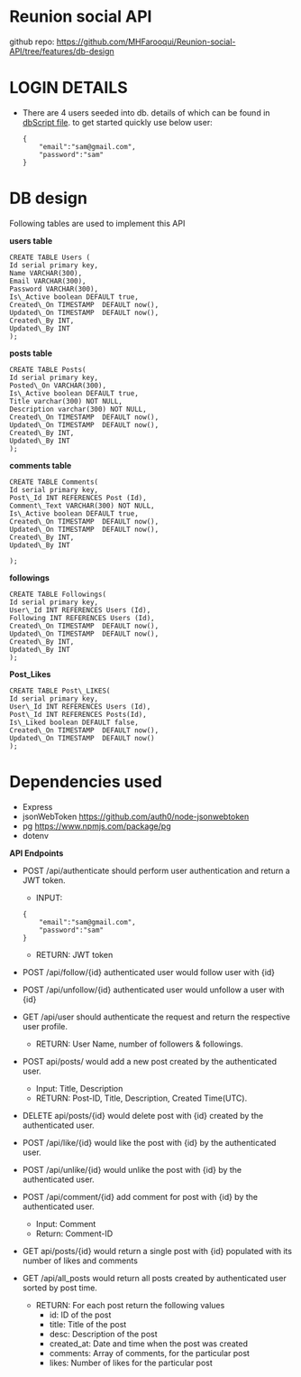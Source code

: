 # **Reunion social API**
github repo: <https://github.com/MHFarooqui/Reunion-social-API/tree/features/db-design>


# **LOGIN DETAILS**
 - There are 4 users seeded into db. details of which can be found in [dbScript file](https://github.com/MHFarooqui/Reunion-social-API/blob/main/dbScript.sql). to get started quickly use below user: 
    ```
    {
        "email":"sam@gmail.com",
        "password":"sam"
    }
    ```


# **DB design**
Following tables are used to implement this API

**users table**

```
CREATE TABLE Users (
Id serial primary key,
Name VARCHAR(300),
Email VARCHAR(300),
Password VARCHAR(300),
Is\_Active boolean DEFAULT true,
Created\_On TIMESTAMP  DEFAULT now(),
Updated\_On TIMESTAMP  DEFAULT now(),
Created\_By INT,
Updated\_By INT
);
```

**posts table**

```
CREATE TABLE Posts(
Id serial primary key,
Posted\_On VARCHAR(300),
Is\_Active boolean DEFAULT true,
Title varchar(300) NOT NULL,
Description varchar(300) NOT NULL,
Created\_On TIMESTAMP  DEFAULT now(),
Updated\_On TIMESTAMP  DEFAULT now(),
Created\_By INT,
Updated\_By INT
);
```

**comments table**

```
CREATE TABLE Comments(
Id serial primary key,
Post\_Id INT REFERENCES Post (Id),
Comment\_Text VARCHAR(300) NOT NULL,
Is\_Active boolean DEFAULT true,
Created\_On TIMESTAMP  DEFAULT now(),
Updated\_On TIMESTAMP  DEFAULT now(),
Created\_By INT,
Updated\_By INT

);
```

**followings**

```
CREATE TABLE Followings(
Id serial primary key,
User\_Id INT REFERENCES Users (Id),
Following INT REFERENCES Users (Id),
Created\_On TIMESTAMP  DEFAULT now(),
Updated\_On TIMESTAMP  DEFAULT now(),
Created\_By INT,
Updated\_By INT
);
```

**Post\_Likes**

```
CREATE TABLE Post\_LIKES(
Id serial primary key,
User\_Id INT REFERENCES Users (Id),
Post\_Id INT REFERENCES Posts(Id),
Is\_Liked boolean DEFAULT false,
Created\_On TIMESTAMP  DEFAULT now(),
Updated\_On TIMESTAMP  DEFAULT now()
);
```

# **Dependencies used**
- Express
- jsonWebToken <https://github.com/auth0/node-jsonwebtoken>
- pg <https://www.npmjs.com/package/pg>
- dotenv

**API Endpoints**

- POST /api/authenticate should perform user authentication and return a JWT token.
    - INPUT: 
    ```
    {
        "email":"sam@gmail.com",
        "password":"sam"
    }
    ```
    - RETURN: JWT token
    
- POST /api/follow/{id} authenticated user would follow user with {id}
- POST /api/unfollow/{id} authenticated user would unfollow a user with {id}
- GET /api/user should authenticate the request and return the respective user profile.
    - RETURN: User Name, number of followers & followings.
- POST api/posts/ would add a new post created by the authenticated user.
    - Input: Title, Description
    - RETURN: Post-ID, Title, Description, Created Time(UTC).
- DELETE api/posts/{id} would delete post with {id} created by the authenticated user.
- POST /api/like/{id} would like the post with {id} by the authenticated user.
- POST /api/unlike/{id} would unlike the post with {id} by the authenticated user.
- POST /api/comment/{id} add comment for post with {id} by the authenticated user.
    - Input: Comment
    - Return: Comment-ID
- GET api/posts/{id} would return a single post with {id} populated with its number of likes and comments
- GET /api/all_posts would return all posts created by authenticated user sorted by post time.
    - RETURN: For each post return the following values
        - id: ID of the post
        - title: Title of the post
        - desc: Description of the post
        - created_at: Date and time when the post was created
        - comments: Array of comments, for the particular post
        - likes: Number of likes for the particular post